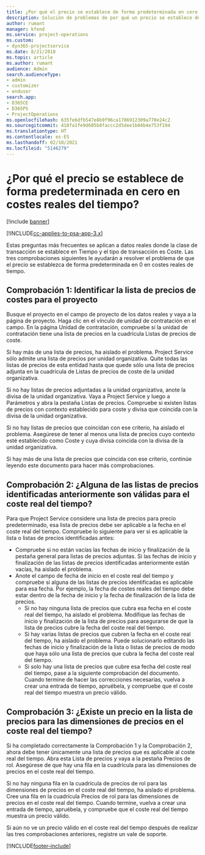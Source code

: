 ```yaml
---
title: ¿Por qué el precio se establece de forma predeterminada en cero en costes reales del tiempo?
description: Solución de problemas de por qué un precio se establece de forma predeterminada en cero en costes reales del tiempo.
author: rumant
manager: kfend
ms.service: project-operations
ms.custom:
- dyn365-projectservice
ms.date: 8/21/2018
ms.topic: article
ms.author: rumant
audience: Admin
search.audienceType:
- admin
- customizer
- enduser
search.app:
- D365CE
- D365PS
- ProjectOperations
ms.openlocfilehash: 635fe6dfb547e8b9f96ca1786912309a770e24c2
ms.sourcegitcommit: 418fa1fe9d605b8faccc2d5dee1b04b4e753f194
ms.translationtype: HT
ms.contentlocale: es-ES
ms.lasthandoff: 02/10/2021
ms.locfileid: "5146279"
---
```

# <a name="why-is-the-price-defaulting-to-zero-on-time-cost-actuals"></a>¿Por qué el precio se establece de forma predeterminada en cero en costes reales del tiempo?

[!include [banner](../includes/psa-now-project-operations.md)]

[!INCLUDE[cc-applies-to-psa-app-3.x](../includes/cc-applies-to-psa-app-3x.md)]

Estas preguntas más frecuentes se aplican a datos reales donde la clase de transacción se establece en Tiempo y el tipo de transacción es Coste. Las tres comprobaciones siguientes le ayudarán a resolver el problema de que el precio se establezca de forma predeterminada en 0 en costes reales de tiempo.
 
## <a name="check-1-identify-the-cost-price-list-for-the-project"></a>Comprobación 1: Identificar la lista de precios de costes para el proyecto

Busque el proyecto en el campo de proyecto de los datos reales y vaya a la página de proyecto. Haga clic en el vínculo de unidad de contratación en el campo. En la página Unidad de contratación, compruebe si la unidad de contratación tiene una lista de precios en la cuadrícula Listas de precios de coste.

Si hay más de una lista de precios, ha aislado el problema. Project Service sólo admite una lista de precios por unidad organizativa. Quite todas las listas de precios de esta entidad hasta que quede sólo una lista de precios adjunta en la cuadrícula de Listas de precios de coste de la unidad organizativa.

Si no hay listas de precios adjuntadas a la unidad organizativa, anote la divisa de la unidad organizativa. Vaya a Project Service y luego a Parámetros y abra la pestaña Listas de precios. Compruebe si existen listas de precios con contexto establecido para coste y divisa que coincida con la divisa de la unidad organizativa.
 
Si no hay listas de precios que coincidan con ese criterio, ha aislado el problema. Asegúrese de tener al menos una lista de precios cuyo contexto esté establecido como Coste y cuya divisa coincida con la divisa de la unidad organizativa.

Si hay más de una lista de precios que coincida con ese criterio, continúe leyendo este documento para hacer más comprobaciones.

## <a name="check-2-are-any-of-the-price-lists-identified-above-valid-for-the-specific-date-of-the-time-cost-actual"></a>Comprobación 2: ¿Alguna de las listas de precios identificadas anteriormente son válidas para el coste real del tiempo?

Para que Project Service considere una lista de precios para precio predeterminado, esa lista de precios debe ser aplicable a la fecha en el coste real del tiempo. Compruebe lo siguiente para ver si es aplicable la lista o listas de precios identificadas antes:

- Compruebe si no están vacías las fechas de inicio y finalización de la pestaña general para listas de precios adjuntas. Si las fechas de inicio y finalización de las listas de precios identificadas anteriormente están vacías, ha aislado el problema. 
- Anote el campo de fecha de inicio en el coste real del tiempo y compruebe si alguna de las listas de precios identificadas es aplicable para esa fecha. Por ejemplo, la fecha de costes reales del tiempo debe estar dentro de la fecha de inicio y la fecha de finalización de la lista de precios. 
    - Si no hay ninguna lista de precios que cubra esa fecha en el coste real del tiempo, ha aislado el problema. Modifique las fechas de inicio y finalización de la lista de precios para asegurarse de que la lista de precios cubre la fecha del coste real del tiempo. 
    - Si hay varias listas de precios que cubren la fecha en el coste real del tiempo, ha aislado el problema. Puede solucionarlo editando las fechas de inicio y finalización de la lista o listas de precios de modo que haya sólo una lista de precios que cubra la fecha del coste real del tiempo. 
    - Si solo hay una lista de precios que cubre esa fecha del coste real del tiempo, pase a la siguiente comprobación del documento.
Cuando termine de hacer las correcciones necesarias, vuelva a crear una entrada de tiempo, apruébela, y compruebe que el coste real del tiempo muestra un precio válido.

## <a name="check-3-is-there-a-price-in-the-price-list-for-the-pricing-dimensions-on-the-time-cost-actual"></a>Comprobación 3: ¿Existe un precio en la lista de precios para las dimensiones de precios en el coste real del tiempo?

Si ha completado correctamente la Comprobación 1 y la Comprobación 2, ahora debe tener únicamente una lista de precios que es aplicable al coste real del tiempo. Abra esta Lista de precios y vaya a la pestaña Precios de rol. Asegúrese de que hay una fila en la cuadrícula para las dimensiones de precios en el coste real del tiempo.

Si no hay ninguna fila en la cuadrícula de precios de rol para las dimensiones de precios en el coste real del tiempo, ha aislado el problema. Cree una fila en la cuadrícula Precios de rol para las dimensiones de precios en el coste real del tiempo. Cuando termine, vuelva a crear una entrada de tiempo, apruébela, y compruebe que el coste real del tiempo muestra un precio válido.
 
Si aún no ve un precio válido en el coste real del tiempo después de realizar las tres comprobaciones anteriores, registre un vale de soporte.





[!INCLUDE[footer-include](../includes/footer-banner.md)]